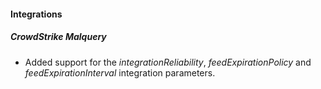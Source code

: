 #### Integrations
##### CrowdStrike Malquery
- Added support for the *integrationReliability*, *feedExpirationPolicy* and *feedExpirationInterval* integration parameters.
